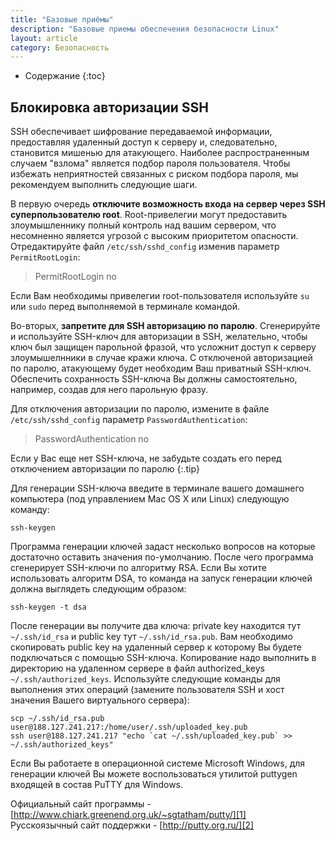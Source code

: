 ```yaml
---
title: "Базовые приёмы"
description: "Базовые приемы обеспечения безопасности Linux"
layout: article
category: Безопасность
---
```



* Содержание
{:toc}


## Блокировка авторизации SSH

SSH обеспечивает шифрование передаваемой информации, предоставляя удаленный доступ к серверу и, следовательно, становится мишенью для атакующего. Наиболее распространенным случаем "взлома" является подбор пароля пользователя. Чтобы избежать неприятностей связанных с риском подбора пароля, мы рекомендуем выполнить следующие шаги.

В первую очередь **отключите возможность входа на сервер через SSH суперпользователю root**. Root-привелегии могут предоставить злоумышленнику полный контроль над вашим сервером, что несомненно является угрозой с высоким приоритетом опасности. Отредактируйте файл `/etc/ssh/sshd_config` изменив параметр `PermitRootLogin`:

> PermitRootLogin no

Если Вам необходимы привелегии root-пользователя используйте `su` или `sudo` перед выполняемой в терминале командой.

Во-вторых, **запретите для SSH авторизацию по паролю**. Сгенерируйте и используйте SSH-ключ для авторизации в SSH, желательно, чтобы ключ был защищен парольной фразой, что усложнит доступ к серверу злоумышелнники в случае кражи ключа. С отключеной авторизацией по паролю, атакующему будет необходим Ваш приватный SSH-ключ. Обеспечить сохранность SSH-ключа Вы должны самостоятельно, например, создав для него парольную фразу.

Для отключения авторизации по паролю, измените в файле `/etc/ssh/sshd_config` параметр `PasswordAuthentication`:

> PasswordAuthentication no

Если у Вас еще нет SSH-ключа, не забудьте создать его перед отключением авторизации по паролю
{:.tip}

Для генерации SSH-ключа введите в терминале вашего домашнего компьютера (под управлением Mac OS X или Linux) следующую команду:

	ssh-keygen

Программа генерации ключей задаст несколько вопросов на которые достаточно оставить значения по-умолчанию. После чего программа сгенерирует SSH-ключи по алгоритму RSA. Если Вы хотите использовать алгоритм DSA, то команда на запуск генерации ключей должна выглядеть следующим образом:

	ssh-keygen -t dsa

После генерации вы получите два ключа: private key находится тут `~/.ssh/id_rsa` и public key тут `~/.ssh/id_rsa.pub`. Вам необходимо скопировать public key на удаленный сервер к которому Вы будете подключаться с помощью SSH-ключа. Копирование надо выполнить в директорию на удаленном сервере в файл authorized_keys `~/.ssh/authorized_keys`. Используйте следующие команды для выполнения этих операций (замените пользователя SSH и хост значения Вашего виртуального сервера):

	scp ~/.ssh/id_rsa.pub user@188.127.241.217:/home/user/.ssh/uploaded_key.pub
	ssh user@188.127.241.217 "echo `cat ~/.ssh/uploaded_key.pub` >> ~/.ssh/authorized_keys"

Если Вы работаете в операционной системе Microsoft Windows, для генерации ключей Вы можете воспользоваться утилитой puttygen входящей в состав PuTTY для Windows.

Официальный сайт программы - [http://www.chiark.greenend.org.uk/~sgtatham/putty/][1]  
Русскоязычный сайт поддержки - [http://putty.org.ru/][2]

  [1]: http://www.chiark.greenend.org.uk/~sgtatham/putty/
  [2]: http://putty.org.ru/
